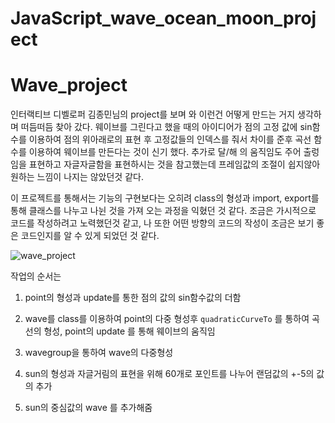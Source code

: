 # JavaScript_wave_ocean_moon_project

# Wave_project
인터랙티브 디벨로퍼 김종민님의 project를 보며 와 이런건 어떻게 만드는 거지 생각하며 떠듬떠듬 찾아 갔다. 웨이브를 그린다고 했을 때의 아이디어가 점의 고정 값에 sin함수를 이용하여 점의 위아래로의 표현 후  고정값들의 인덱스를 줘서 차이를 준후 곡선 함수를 이용하여 웨이브를 만든다는 것이 신기 했다. 추가로 달/해 의 움직임도 주어 출렁임을 표현하고 자글자글함을 표현하시는 것을 참고했는데 프레임값의 조절이 쉽지않아 원하는 느낌이 나지는 않았던것 같다.

이 프로젝트를 통해서는 기능의 구현보다는 오히려 class의 형성과 import, export를 통해 클래스를 나누고 나뉜 것을 가져 오는 과정을 익혔던 것 같다. 조금은 가시적으로 코드를 작성하려고 노력했던것 같고, 나 또한 어떤 방향의 코드의 작성이 조금은 보기 좋은 코드인지를 알 수 있게 되었던 것 같다. 

![wave_project](https://user-images.githubusercontent.com/67617819/90089451-65a0fb00-dd5c-11ea-8284-bd177e764b00.gif)

작업의 순서는
1. point의 형성과 update를 통한 점의 값의 sin함수값의 더함


2. wave를 class를 이용하여 point의 다중 형성후  `quadraticCurveTo` 를 통하여 곡선의 형성, point의  update 를 통해 웨이브의 움직임


3. wavegroup을 통하여 wave의 다중형성


4. sun의 형성과 자글거림의 표현을 위해 60개로 포인트를 나누어 랜덤값의 +-5의 값의 추가


5. sun의 중심값의 wave 를 추가해줌
